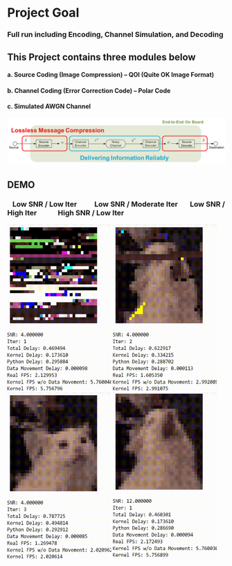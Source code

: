 # Project Goal
### Full run including Encoding, Channel Simulation, and Decoding
## This Project contains three modules below
#### a.	Source Coding (Image Compression) – QOI (Quite OK Image Format)
#### b.	Channel Coding (Error Correction Code) – Polar Code
#### c.	Simulated AWGN Channel
![System Overview](./graph/overview.png)
## DEMO
### &ensp; Low SNR / Low Iter &emsp;&emsp; Low SNR / Moderate Iter &emsp;&nbsp; Low SNR / High Iter &emsp;&emsp;&ensp; High SNR / Low Iter
<img src="./graph/cat_1.gif" width="240" height="384"/> <img src="./graph/cat_2.gif" width="240" height="384"/><img src="./graph/cat_3.gif" width="240" height="384"/> <img src="./graph/cat_4.gif" width="240" height="384"/>
